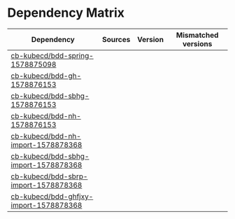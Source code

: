 # Dependency Matrix

Dependency | Sources | Version | Mismatched versions
---------- | ------- | ------- | -------------------
[cb-kubecd/bdd-spring-1578875098](https://github.com/cb-kubecd/bdd-spring-1578875098.git) |  | []() | 
[cb-kubecd/bdd-gh-1578876153](https://github.com/cb-kubecd/bdd-gh-1578876153.git) |  | []() | 
[cb-kubecd/bdd-sbhg-1578876153](https://github.com/cb-kubecd/bdd-sbhg-1578876153.git) |  | []() | 
[cb-kubecd/bdd-nh-1578876153](https://github.com/cb-kubecd/bdd-nh-1578876153.git) |  | []() | 
[cb-kubecd/bdd-nh-import-1578878368](https://github.com/cb-kubecd/bdd-nh-import-1578878368.git) |  | []() | 
[cb-kubecd/bdd-sbhg-import-1578878368](https://github.com/cb-kubecd/bdd-sbhg-import-1578878368.git) |  | []() | 
[cb-kubecd/bdd-sbrp-import-1578878368](https://github.com/cb-kubecd/bdd-sbrp-import-1578878368.git) |  | []() | 
[cb-kubecd/bdd-ghfjxy-import-1578878368](https://github.com/cb-kubecd/bdd-ghfjxy-import-1578878368.git) |  | []() | 
